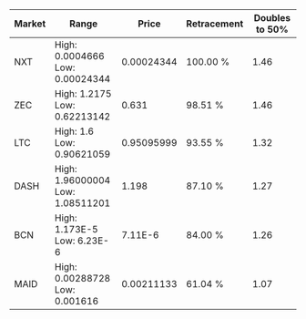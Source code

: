 | Market | Range | Price| Retracement | Doubles to 50% |
| --- | --- | --- | --- | --- |
| NXT | High: 0.0004666<br />Low: 0.00024344 | 0.00024344 | 100.00 % | 1.46 |
| ZEC | High: 1.2175<br />Low: 0.62213142 | 0.631 | 98.51 % | 1.46 |
| LTC | High: 1.6<br />Low: 0.90621059 | 0.95095999 | 93.55 % | 1.32 |
| DASH | High: 1.96000004<br />Low: 1.08511201 | 1.198 | 87.10 % | 1.27 |
| BCN | High: 1.173E-5<br />Low: 6.23E-6 | 7.11E-6 | 84.00 % | 1.26 |
| MAID | High: 0.00288728<br />Low: 0.001616 | 0.00211133 | 61.04 % | 1.07 |
